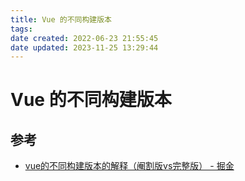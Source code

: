 ```yaml
---
title: Vue 的不同构建版本
tags: 
date created: 2022-06-23 21:55:45
date updated: 2023-11-25 13:29:44
---
```


# Vue 的不同构建版本

## 参考

- [vue的不同构建版本的解释（阉割版vs完整版） - 掘金](https://juejin.cn/post/7043991342166310942)


